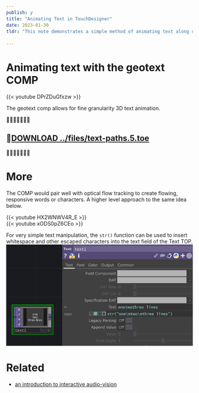 ```yaml
---
publish: y
title: "Animating Text in TouchDesigner"
date: 2023-01-30
tldr: "This note demonstrates a simple method of animating text along defined paths in TouchDesigner"

---
```

# Animating text with the geotext COMP

{{< youtube DPrZDuGfxzw >}}

The geotext comp allows for fine granularity 3D text animation.

💾💾💾💾💾💾💾
## 💾[DOWNLOAD ../files/text-paths.5.toe](../files/text-paths.5.toe)  
💾💾💾💾💾💾💾

# More
The COMP would pair well with optical flow tracking to create flowing, responsive words or characters.  A higher level approach to the same idea below.

{{< youtube HX2WNWV4R_E >}}  
{{< youtube xODS0pZ6CEo >}}

<!-- vector fields: https://www.youtube.com/watch?v=7oYBTF_9DHg -->

For very simple text manipulation, the `str()` function can be used to insert whitespace and other escaped characters into the text field of the Text TOP.
![multiple-lines-textTOP](../files/multiple-lines-textTOP.png)
# Related
- [an introduction to interactive audio-vision](an%20introduction%20to%20interactive%20audio-vision.md)




